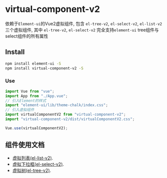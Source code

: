 # virtual-component-v2

依赖于`Element-ui`的Vue2虚拟组件, 包含 `el-tree-v2`, `el-select-v2`, `el-list-v2`三个虚拟组件, 其中 `el-tree-v2`, `el-select-v2` 完全支持`element-ui` tree组件与 select组件的所有属性

## Install

```bash
npm install element-ui -S
npm install virtual-component-v2 -S
```

### Use

```js
import Vue from "vue";
import App from "./App.vue";
// 引入Element的样式
import "element-ui/lib/theme-chalk/index.css";
// 引入虚拟组件
import virtualComponentV2 from "virtual-component-v2";
import "virtual-component-v2/dist/virtualComponentV2.css";

Vue.use(virtualComponentV2);
```

## 组件使用文档

- [虚拟列表(el-list-v2)](./docs/Vlist.md).
- [虚拟下拉框(el-select-v2)](./docs/VSelect.md).
- [虚拟树(el-tree-v2)](./docs/VTree.md).
